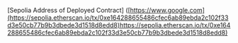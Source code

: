 [Sepolia Address of Deployed Contract] ([https://www.google.com](https://sepolia.etherscan.io/tx/0xe164288655486cfec6ab89ebda2c102f33d3e50cb77b9b3dbede3d1518d8edd8)https://sepolia.etherscan.io/tx/0xe164288655486cfec6ab89ebda2c102f33d3e50cb77b9b3dbede3d1518d8edd8)
